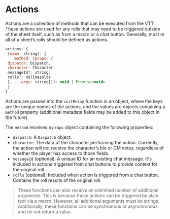 # Actions

Actions are a collection of methods that can be executed from the VTT. These actions are used for any rolls that may need to be triggered outside of the sheet itself, such as from a macro or a chat button. Generally, most or all of a sheet’s rolls should be defined as actions.

```javascript
actions: {
 [name: string]: {
    method: (props: {
 dispatch: Dispatch,
 character: Character,
 messageId?: string,
 rolls?: RollResults 
 }, ...args: string[]): void | Promise<void>
 }
}
```

Actions are passed into the  `initRelay` function in an object, where the keys are the unique names of the actions, and the values are objects containing a `method` property (additional metadata fields may be added to this object in the future).

The `method` receives a `props` object containing the following properties:

- `dispatch`: A `Dispatch` object.
- `character`: The data of the character performing the action. Currently, the action will not receive the character’s bio or GM notes, regardless of whether the player has access to those fields.
- `messageId` (optional): A unique ID for an existing chat message. It's included in actions triggered from chat buttons to provide context for the original roll.
- `rolls` (optional): Included when action is triggered from a chat button. Contains the roll results of the original roll.

> These functions can also receive an unlimited number of additional arguments. This is because these actions can be triggered by plain text via a macro. However, all additional arguments must be strings. Additionally, these functions can be synchronous or asynchronous and do not return a value.